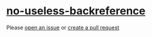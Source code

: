 [no-useless-backreference](https://eslint.org/docs/rules/no-useless-backreference)
==================================================================================
Please [open an issue](https://github.com/rasenplanscher/eslint-config-rasenplanscher/issues/new)
or [create a pull request](https://github.com/rasenplanscher/eslint-config-rasenplanscher/edit/main/src/rules-configurations/eslint/no-useless-backreference.md)